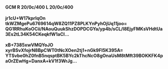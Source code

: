 #### GCM R 20/0c/400 L 20/0c/400
**jr1cU+W17kprIqOn**<br/>**tkWZMgePu6769614qW8ZQ11PZ8PLKYnPyhOjUq11joo=**<br/>**QG1RRhuKoOCii/NAouQuukShzDOPDCGYa/yp4b/sCL/l8EjyFMKsVHdtUa3Es2tL34K54CKeqkfW1aCI...**<br/><br/>
**xB+7385xwVMQYoJO**<br/>**xyrBSvXfojrN8BpCWT0tNcXOen2tj1+nGk9Fl5K395A=**<br/>**YTSvbe0hZ0fnB5nqsptBK5BYc2kThcNcO8gOnaUsM8tMft39BOKKFK4paOrZEwHg+DanxA+kV1f3WrJg...**